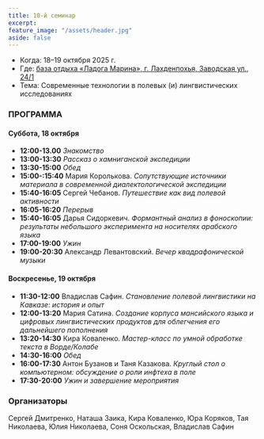 ```yaml
---
title: 10-й семинар
excerpt: 
feature_image: "/assets/header.jpg"
aside: false
---
```


- Когда: 18–19 октября 2025 г.
- Где: [база отдыха «Ладога Марина», г. Лахденпохья, Заводская ул., 24/1](https://yandex.ru/maps/org/ladoga_marina/89517754668/)
- Тема: Современные технологии в полевых (и) лингвистических исследованиях

### ПРОГРАММА
 
#### Суббота, 18 октября

- **12:00-13.00** _Знакомство_
- **13:00-13:30** _Рассказ о хамниганской экспедиции_
- **13:30-15:00** _Обед_
- **15:00-:15:40** Мария Королькова. _Сопутствующие источники материала в современной диалектологической экспедиции_
- **15:40-16:05** Сергей Чебанов. _Путешествие как вид полевой активности_
- **16:05-16:20** _Перерыв_
- **15:40-16:05** Дарья Сидоркевич. _Формантный анализ в фоноскопии: результаты небольшого эксперимента на носителях арабского языка_ 
- **17:00-19:00** _Ужин_
- **19:00-20:30** Александр Левантовский. _Вечер квадрафонической музыки_

#### Воскресенье, 19 октября

- **11:30-12:00** Владислав Сафин. _Становление полевой лингвистики на Кавказе: история и опыт_
- **12:00-13:20** Мария Сатина. _Создание корпуса мансийского языка и цифровых лингвистических продуктов для облегчения его дальнейшего пополнения_
- **13:20-14:30** Кира Коваленко. _Мастер-класс по умной обработке текста в Ворде/Колабе_
- **14:30-16:00** _Обед_
- **16:00-17:30** Антон Бузанов и Таня Казакова. _Круглый стол о компьютерном: обсуждение о роли инфтеха в поле_
- **17:30-20:00** _Ужин и завершение мероприятия_

### Организаторы

Сергей Дмитренко, Наташа Заика, Кира Коваленко, Юра Коряков, Тая Николаева, Юлия Николаева, Соня Оскольская, Владислав Сафин
